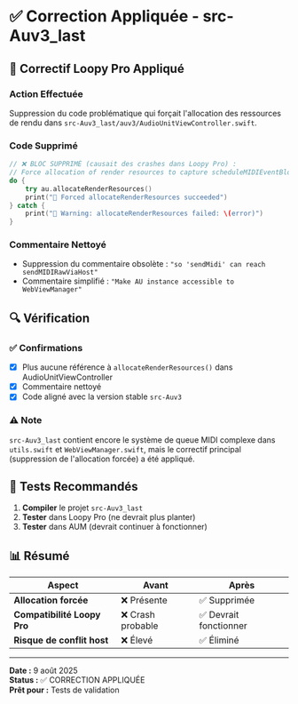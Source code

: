 # ✅ Correction Appliquée - src-Auv3_last

## 🎯 Correctif Loopy Pro Appliqué

### **Action Effectuée**
Suppression du code problématique qui forçait l'allocation des ressources de rendu dans `src-Auv3_last/auv3/AudioUnitViewController.swift`.

### **Code Supprimé**
```swift
// ❌ BLOC SUPPRIMÉ (causait des crashes dans Loopy Pro) :
// Force allocation of render resources to capture scheduleMIDIEventBlock
do {
    try au.allocateRenderResources()
    print("🎹 Forced allocateRenderResources succeeded")
} catch {
    print("🎹 Warning: allocateRenderResources failed: \(error)")
}
```

### **Commentaire Nettoyé**
- Suppression du commentaire obsolète : `"so 'sendMidi' can reach sendMIDIRawViaHost"`
- Commentaire simplifié : `"Make AU instance accessible to WebViewManager"`

## 🔍 Vérification

### ✅ **Confirmations**
- [x] Plus aucune référence à `allocateRenderResources()` dans AudioUnitViewController
- [x] Commentaire nettoyé
- [x] Code aligné avec la version stable `src-Auv3`

### ⚠️ **Note**
`src-Auv3_last` contient encore le système de queue MIDI complexe dans `utils.swift` et `WebViewManager.swift`, mais le correctif principal (suppression de l'allocation forcée) a été appliqué.

## 🧪 Tests Recommandés

1. **Compiler** le projet `src-Auv3_last`
2. **Tester** dans Loopy Pro (ne devrait plus planter)
3. **Tester** dans AUM (devrait continuer à fonctionner)

## 📊 Résumé

| Aspect | Avant | Après |
|--------|-------|-------|
| **Allocation forcée** | ❌ Présente | ✅ Supprimée |
| **Compatibilité Loopy Pro** | ❌ Crash probable | ✅ Devrait fonctionner |
| **Risque de conflit host** | ❌ Élevé | ✅ Éliminé |

---

**Date :** 9 août 2025  
**Status :** ✅ CORRECTION APPLIQUÉE  
**Prêt pour :** Tests de validation
